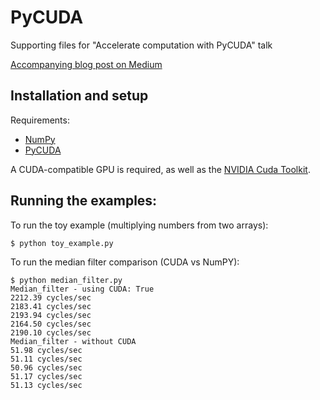 # PyCUDA
Supporting files for "Accelerate computation with PyCUDA" talk

[Accompanying blog post on Medium](https://medium.com/@rupertt/accelerate-computation-with-pycuda-2c12a6555cc6?sk=822d3578b25cbcd0b0cdd85c9bcfb80f)

## Installation and setup
Requirements:
 - [NumPy](https://numpy.org/install/)
 - [PyCUDA](https://documen.tician.de/pycuda/install.html)

A CUDA-compatible GPU is required, as well as the [NVIDIA Cuda Toolkit](https://developer.nvidia.com/cuda-toolkit).

## Running the examples:

To run the toy example (multiplying numbers from two arrays):
```
$ python toy_example.py
```

To run the median filter comparison (CUDA vs NumPY):
```
$ python median_filter.py
Median_filter - using CUDA: True
2212.39 cycles/sec
2183.41 cycles/sec
2193.94 cycles/sec
2164.50 cycles/sec
2190.10 cycles/sec
Median_filter - without CUDA
51.98 cycles/sec
51.11 cycles/sec
50.96 cycles/sec
51.17 cycles/sec
51.13 cycles/sec
```